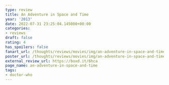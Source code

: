 ```yaml
---
type: review
title: An Adventure in Space and Time
year: '2013'
date: 2022-07-31 23:25:04.145000+00:00
categories:
- reviews
draft: false
rating: 4
has_spoilers: false
fanart_url: /thoughts/reviews/movies/img/an-adventure-in-space-and-time_fanart.png
poster_url: /thoughts/reviews/movies/img/an-adventure-in-space-and-time_poster.png
external_review_url: https://boxd.it/6hca
page_name: an-adventure-in-space-and-time
tags:
- doctor-who
---
```


